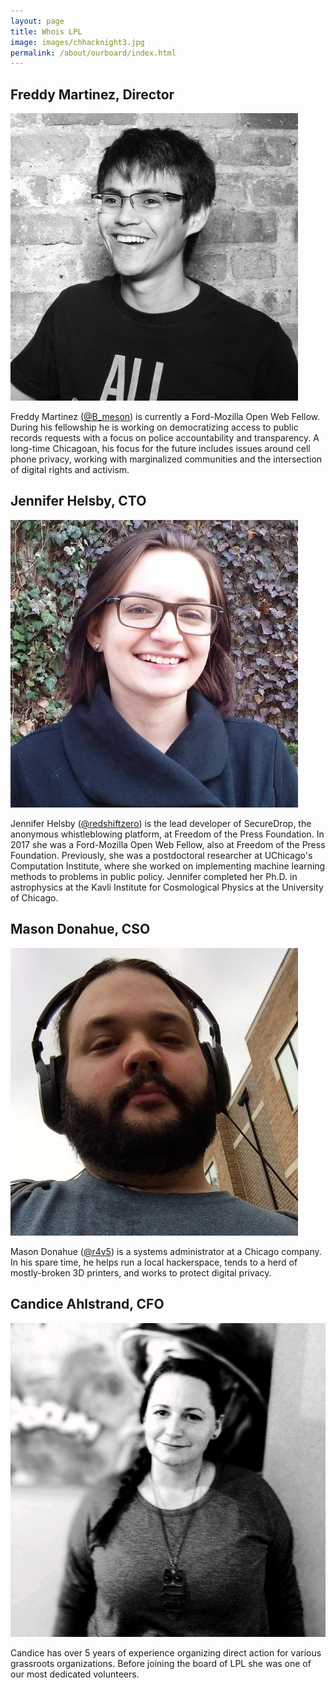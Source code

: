 ```yaml
---
layout: page
title: Whois LPL
image: images/chhacknight3.jpg
permalink: /about/ourboard/index.html
---
```


## Freddy Martinez, Director
![Freddy](/images/Martinez.jpg)

Freddy Martinez ([@B_meson](https://twitter.com/B_meson)) is currently a Ford-Mozilla Open Web Fellow. During his fellowship he is working on democratizing access to public records requests with a focus on police accountability and transparency. A long-time Chicagoan, his focus for the future includes issues around cell phone privacy, working with marginalized communities and the intersection of digital rights and activism.

## Jennifer Helsby, CTO
![Jennifer](/images/Helsby.jpg)

Jennifer Helsby ([@redshiftzero](https://twitter.com/redshiftzero)) is the lead developer of SecureDrop, the anonymous whistleblowing platform, at Freedom of the Press Foundation. In 2017 she was a Ford-Mozilla Open Web Fellow, also at Freedom of the Press Foundation. Previously, she was a postdoctoral researcher at UChicago's Computation Institute, where she worked on implementing machine learning methods to problems in public policy. Jennifer completed her Ph.D. in astrophysics at the Kavli Institute for Cosmological Physics at the University of Chicago.

## Mason Donahue, CSO
![Mason](/images/Donahue.jpg)

Mason Donahue ([@r4v5](https://twitter.com/r4v5)) is a systems administrator at a Chicago company. In his spare time, he helps run a local hackerspace, tends to a herd of mostly-broken 3D printers, and works to protect digital privacy.

## Candice Ahlstrand, CFO
![Candice](/images/candice.jpg)

Candice has over 5 years of experience organizing direct action for various grassroots organizations. Before joining the board of LPL she was one of our most dedicated volunteers.
